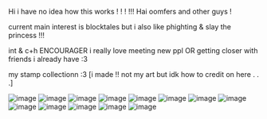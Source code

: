Hi i have no idea how this works  ! ! ! !!! Hai oomfers and other guys !

current main interest is blocktales but i also like phighting & slay the princess !!!

int & c+h ENCOURAGER i really love meeting new ppl OR getting closer with friends i already have :3

my stamp collectionn :3 [i made !! not my art but idk how to credit on here . . .]

![image](https://github.com/user-attachments/assets/2a44f595-1b09-4503-aeb7-9e06e9a40e5d)
![image](https://github.com/user-attachments/assets/f2e70b9f-d8fa-4c7f-b784-42546600a0cf)
![image](https://github.com/user-attachments/assets/fcb2cc4c-a6f3-4234-ba68-177dacff0f62)
![image](https://github.com/user-attachments/assets/c1481a62-60f2-4be2-9a38-700d364e5dec)
![image](https://github.com/user-attachments/assets/422e8830-8d90-4899-83d3-70cc42f19093)
![image](https://github.com/user-attachments/assets/fe4b0fb2-2beb-4ca7-87bf-9016596363e2)
![image](https://github.com/user-attachments/assets/51ec566a-c94d-4543-af00-d15c84254cf4) 
![image](https://github.com/user-attachments/assets/ff780684-073e-4380-adff-05a481de2c5e)
![image](https://github.com/user-attachments/assets/6e39d854-06c9-4ef6-978d-1e846811483e)
![image](https://github.com/user-attachments/assets/99f42229-4cb8-4142-9745-11726fe8ad92)
![image](https://github.com/user-attachments/assets/5e691a48-9ada-40dc-bd46-b1ebb28ebc00)
![image](https://github.com/user-attachments/assets/8e7321e2-79cd-4eef-871d-a4c10582301d)
![image](https://github.com/user-attachments/assets/2befe830-0119-4be6-9683-38041e14a29b)
